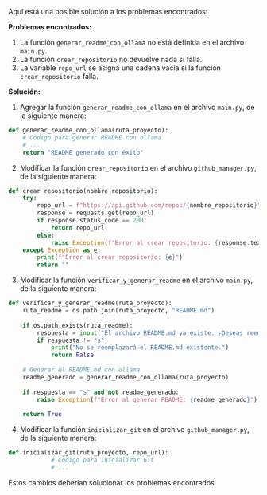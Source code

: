 Aquí está una posible solución a los problemas encontrados:

**Problemas encontrados:**

1. La función `generar_readme_con_ollama` no está definida en el archivo `main.py`.
2. La función `crear_repositorio` no devuelve nada si falla.
3. La variable `repo_url` se asigna una cadena vacía si la función `crear_repositorio` falla.

**Solución:**

1. Agregar la función `generar_readme_con_ollama` en el archivo `main.py`, de la siguiente manera:
```python
def generar_readme_con_ollama(ruta_proyecto):
    # Código para generar README con ollama
    # ...
    return "README generado con éxito"
```
2. Modificar la función `crear_repositorio` en el archivo `github_manager.py`, de la siguiente manera:
```python
def crear_repositorio(nombre_repositorio):
    try:
        repo_url = f"https://api.github.com/repos/{nombre_repositorio}"
        response = requests.get(repo_url)
        if response.status_code == 200:
            return repo_url
        else:
            raise Exception(f"Error al crear repositorio: {response.text}")
    except Exception as e:
        print(f"Error al crear repositorio: {e}")
        return ""
```
3. Modificar la función `verificar_y_generar_readme` en el archivo `main.py`, de la siguiente manera:
```python
def verificar_y_generar_readme(ruta_proyecto):
    ruta_readme = os.path.join(ruta_proyecto, "README.md")
    
    if os.path.exists(ruta_readme):
        respuesta = input("El archivo README.md ya existe. ¿Deseas reemplazarlo? [s/n]: ").strip().lower()
        if respuesta != "s":
            print("No se reemplazará el README.md existente.")
            return False
    
    # Generar el README.md con ollama
    readme_generado = generar_readme_con_ollama(ruta_proyecto)
    
    if respuesta == "s" and not readme_generado:
        raise Exception(f"Error al generar README: {readme_generado}")
    
    return True
```
4. Modificar la función `inicializar_git` en el archivo `github_manager.py`, de la siguiente manera:
```python
def inicializar_git(ruta_proyecto, repo_url):
            # Código para inicializar Git
            # ...
```
Estos cambios deberían solucionar los problemas encontrados.